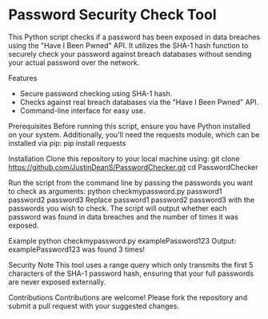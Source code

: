 # Password Security Check Tool
This Python script checks if a password has been exposed in data breaches using the "Have I Been Pwned" API. It utilizes the SHA-1 hash function to securely check your password against breach databases without sending your actual password over the network.

Features
- Secure password checking using SHA-1 hash.
- Checks against real breach databases via the "Have I Been Pwned" API.
- Command-line interface for easy use.

Prerequisites
Before running this script, ensure you have Python installed on your system. Additionally, you'll need the requests module, which can be installed via pip:
pip install requests

Installation
Clone this repository to your local machine using:
git clone https://github.com/JustinDeanS/PasswordChecker.git
cd PasswordChecker

Run the script from the command line by passing the passwords you want to check as arguments:
python checkmypassword.py password1 password2 password3
Replace password1 password2 password3 with the passwords you wish to check. The script will output whether each password was found in data breaches and the number of times it was exposed.

Example
python checkmypassword.py examplePassword123
Output:
examplePassword123 was found 3 times!

Security Note
This tool uses a range query which only transmits the first 5 characters of the SHA-1 password hash, ensuring that your full passwords are never exposed externally.

Contributions
Contributions are welcome! Please fork the repository and submit a pull request with your suggested changes.




